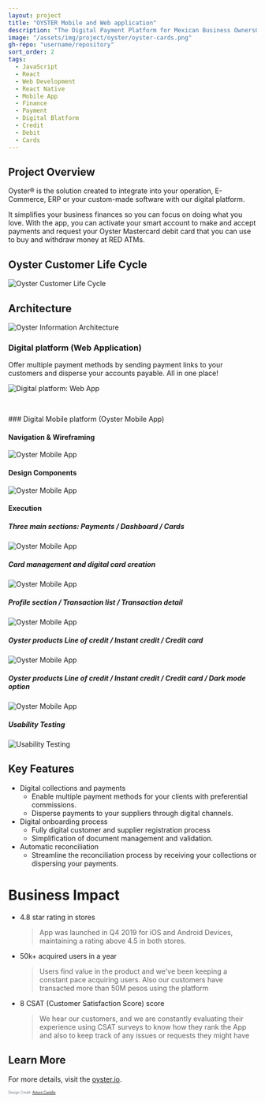 ```yaml
---
layout: project
title: "OYSTER Mobile and Web application"
description: "The Digital Payment Platform for Mexican Business OwnersOyster® is the solution created to integrate into your operation, E-Commerce, ERP or your custom-made software with our digital platform."
image: "/assets/img/project/oyster/oyster-cards.png"
gh-repo: "username/repository"
sort_order: 2
tags:
  - JavaScript
  - React
  - Web Development
  - React Native
  - Mobile App
  - Finance
  - Payment
  - Digital Blatform
  - Credit
  - Debit
  - Cards
---
```


## Project Overview

Oyster® is the solution created to integrate into your operation, E-Commerce, ERP or your custom-made software with our digital platform.

It simplifies your business finances so you can focus on doing what you love. With the app, you can activate your smart account to make and accept payments and request your Oyster Mastercard debit card that you can use to buy and withdraw money at RED ATMs.

## Oyster Customer Life Cycle
![Oyster Customer Life Cycle](/assets/img/project/oyster/life-cycle.png)


## Architecture
![Oyster Information Architecture](/assets/img/project/oyster/info-architecture.jpg)

### Digital platform (Web Application)
Offer multiple payment methods by sending payment links to your customers and disperse your accounts payable. All in one place!

![Digital platform: Web App](/assets/img/project/oyster/plataforma-digita.svg)


<p>&nbsp;</p>
### Digital Mobile platform (Oyster Mobile App)

#### Navigation & Wireframing

![Oyster Mobile App](/assets/img/project/oyster/mobiile-app-wireframe.jpg)

#### Design Components

![Oyster Mobile App](/assets/img/project/oyster/design-components.jpg)


#### Execution

##### Three main sections: Payments / Dashboard / Cards

![Oyster Mobile App](/assets/img/project/oyster/mobile-app-implemented.jpg)

##### Card management and digital card creation

![Oyster Mobile App](/assets/img/project/oyster/cards-dashboard.jpg)

##### Profile section / Transaction list / Transaction detail

![Oyster Mobile App](/assets/img/project/oyster/transtaion-details.jpg)

##### Oyster products Line of credit / Instant credit / Credit card

![Oyster Mobile App](/assets/img/project/oyster/credit-card-transation.jpg)

##### Oyster products Line of credit / Instant credit / Credit card / Dark mode option

![Oyster Mobile App](/assets/img/project/oyster/credit-line-of-credit-dark-mode.jpg)

##### Usability Testing
![Usability Testing](/assets/img/project/oyster/usability-test.png)

## Key Features

- Digital collections and payments
  - Enable multiple payment methods for your clients with preferential commissions.
  - Disperse payments to your suppliers through digital channels. 
- Digital onboarding process
  - Fully digital customer and supplier registration process
  - Simplification of document management and validation.
- Automatic reconciliation
  - Streamline the reconciliation process by receiving your collections or dispersing your payments.

# Business Impact
- 4.8 ‍star rating in stores
  > App was launched in Q4 2019 for iOS and Android Devices, maintaining a rating  above 4.5 in both stores.

- 50k+ acquired users in a year
  > Users find value in the product and we've been keeping a constant pace acquiring users. Also our customers have transacted more than 50M pesos using the platform

- 8 CSAT (Customer Satisfaction Score) score
  > We hear our customers, and we are constantly evaluating their experience using CSAT surveys to know how they rank the App and also to keep track of any issues or requests they might have


## Learn More

For more details, visit the [oyster.io](https://oyster.io/).

<small style="color: #6c757d; font-size: 0.5em;">Design Credit: [Arturo Castillo](https://dribbble.com/ErreDos_DeDos)</small>
<!-- https://www.arturoc.com/work/oyster-app -->